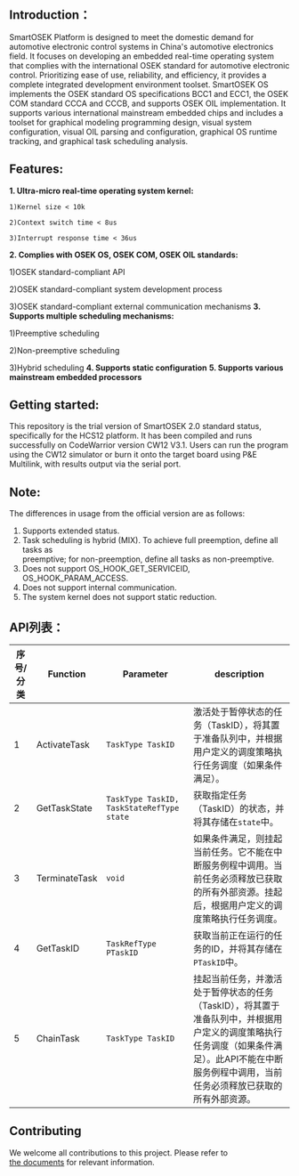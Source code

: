 ## Introduction：
 SmartOSEK Platform is designed to meet the domestic demand for automotive electronic control systems in China's automotive electronics field. It focuses on developing an embedded real-time operating system that complies with the international OSEK standard for automotive electronic control. Prioritizing ease of use, reliability, and efficiency, it provides a complete integrated development environment toolset. SmartOSEK OS implements the OSEK standard OS specifications BCC1 and ECC1, the OSEK COM standard CCCA and CCCB, and supports OSEK OIL implementation. It supports various international mainstream embedded chips and includes a toolset for graphical modeling programming design, visual system configuration, visual OIL parsing and configuration, graphical OS runtime tracking, and graphical task scheduling analysis.


## Features:
**1. Ultra-micro real-time operating system kernel:**

    1)Kernel size < 10k
    
    2)Context switch time < 8us
  
    3)Interrupt response time < 36us
**2. Complies with OSEK OS, OSEK COM, OSEK OIL standards:**

  1)OSEK standard-compliant API
  
  2)OSEK standard-compliant system development process
  
  3)OSEK standard-compliant external communication mechanisms
**3. Supports multiple scheduling mechanisms:**

  1)Preemptive scheduling
  
  2)Non-preemptive scheduling
  
  3)Hybrid scheduling
**4. Supports static configuration**
**5. Supports various mainstream embedded processors**


## Getting started: 
This repository is the trial version of SmartOSEK 2.0 standard status, specifically for the HCS12 platform. It has been compiled and runs successfully on CodeWarrior version CW12 V3.1. Users can run the program using the CW12 simulator or burn it onto the target board using P&E Multilink, with results output via the serial port. 
## Note:
The differences in usage from the official version are as follows:
1. Supports extended status.
2. Task scheduling is hybrid (MIX). To achieve full preemption, define all tasks as  
preemptive; for non-preemption, define all tasks as non-preemptive.
3. Does not support OS_HOOK_GET_SERVICEID, OS_HOOK_PARAM_ACCESS.
4. Does not support internal communication.
5. The system kernel does not support static reduction.
## API列表：
| 序号/分类 | Function          | Parameter                            | description                                                                                                                                           |  
| --------- | --------------- | ------------------------------- | ---------------------------------------------------------------------------------------------------------------------------------------------- |  
| 1         | ActivateTask    | `TaskType TaskID`               | 激活处于暂停状态的任务（TaskID），将其置于准备队列中，并根据用户定义的调度策略执行任务调度（如果条件满足）。                                       |  
| 2         | GetTaskState    | `TaskType TaskID, TaskStateRefType state` | 获取指定任务（TaskID）的状态，并将其存储在`state`中。                                                                                         |  
| 3         | TerminateTask   | `void`                          | 如果条件满足，则挂起当前任务。它不能在中断服务例程中调用。当前任务必须释放已获取的所有外部资源。挂起后，根据用户定义的调度策略执行任务调度。         |  
| 4         | GetTaskID       | `TaskRefType PTaskID`           | 获取当前正在运行的任务的ID，并将其存储在`PTaskID`中。                                                                                           |  
| 5         | ChainTask       | `TaskType TaskID`               | 挂起当前任务，并激活处于暂停状态的任务（TaskID），将其置于准备队列中，并根据用户定义的调度策略执行任务调度（如果条件满足）。此API不能在中断服务例程中调用，当前任务必须释放已获取的所有外部资源。 |


## Contributing
We welcome all contributions to this project. Please refer to   
[the documents](https://github.com/ZJU-ESE-Lab/SmartSAR/blob/main/Contribution_guides.md)
<a id="jump_8"></a> for relevant information.
